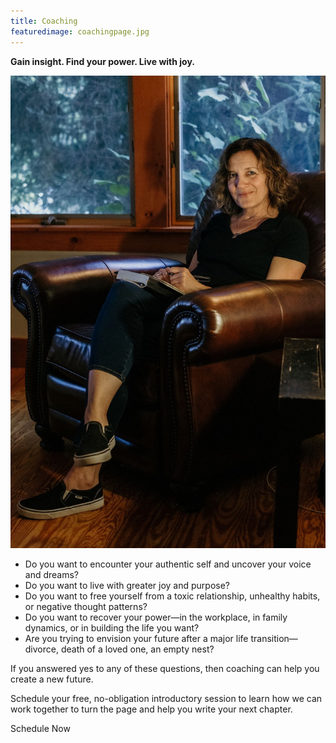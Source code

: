 ```yaml
---
title: Coaching
featuredimage: coachingpage.jpg
---
```

**Gain insight. Find your power. Live with joy.**

![](coachingpage.jpg "#position=relative;float=right;width=50%;margin=0 0 20px 20px;")

* Do you want to encounter your authentic self and uncover your voice and dreams?
* Do you want to live with greater joy and purpose?
* Do you want to free yourself from a toxic relationship, unhealthy habits, or negative thought patterns?
* Do you want to recover your power—in the workplace, in family dynamics, or in building the life you want?
* Are you trying to envision your future after a major life transition—divorce, death of a loved one, an empty nest?

If you answered yes to any of these questions, then coaching can help you create a new future. 

Schedule your free, no-obligation introductory session to learn how we can work together to turn the page and help you write your next chapter.

<!-- <div style="float:right;"><featured-products id="prod_JxZxiQjWAhhMpc"></featured-products></div> -->

<calendly-button align="left">Schedule Now</calendly-button>